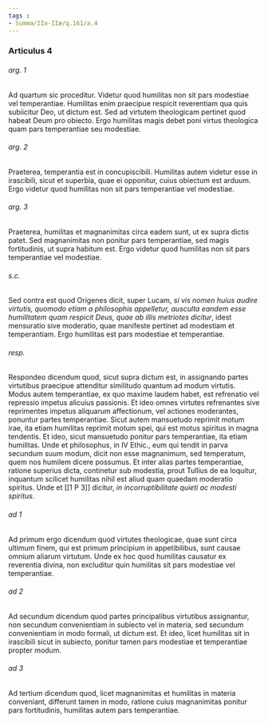 ```yaml
---
tags : 
- Summa/IIa-IIæ/q.161/a.4
---
```


### Articulus 4

###### arg. 1
Ad quartum sic proceditur. Videtur quod humilitas non sit pars modestiae vel temperantiae. Humilitas enim praecipue respicit reverentiam qua quis subiicitur Deo, ut dictum est. Sed ad virtutem theologicam pertinet quod habeat Deum pro obiecto. Ergo humilitas magis debet poni virtus theologica quam pars temperantiae seu modestiae.

###### arg. 2
Praeterea, temperantia est in concupiscibili. Humilitas autem videtur esse in irascibili, sicut et superbia, quae ei opponitur, cuius obiectum est arduum. Ergo videtur quod humilitas non sit pars temperantiae vel modestiae.

###### arg. 3
Praeterea, humilitas et magnanimitas circa eadem sunt, ut ex supra dictis patet. Sed magnanimitas non ponitur pars temperantiae, sed magis fortitudinis, ut supra habitum est. Ergo videtur quod humilitas non sit pars temperantiae vel modestiae.

###### s.c.
Sed contra est quod Origenes dicit, super Lucam, *si vis nomen huius audire virtutis, quomodo etiam a philosophis appelletur, ausculta eandem esse humilitatem quam respicit Deus, quae ab illis metriotes dicitur*, idest mensuratio sive moderatio, quae manifeste pertinet ad modestiam et temperantiam. Ergo humilitas est pars modestiae et temperantiae.

###### resp.
Respondeo dicendum quod, sicut supra dictum est, in assignando partes virtutibus praecipue attenditur similitudo quantum ad modum virtutis. Modus autem temperantiae, ex quo maxime laudem habet, est refrenatio vel repressio impetus alicuius passionis. Et ideo omnes virtutes refrenantes sive reprimentes impetus aliquarum affectionum, vel actiones moderantes, ponuntur partes temperantiae. Sicut autem mansuetudo reprimit motum irae, ita etiam humilitas reprimit motum spei, qui est motus spiritus in magna tendentis. Et ideo, sicut mansuetudo ponitur pars temperantiae, ita etiam humilitas. Unde et philosophus, in IV Ethic., eum qui tendit in parva secundum suum modum, dicit non esse magnanimum, sed temperatum, quem nos humilem dicere possumus. Et inter alias partes temperantiae, ratione superius dicta, continetur sub modestia, prout Tullius de ea loquitur, inquantum scilicet humilitas nihil est aliud quam quaedam moderatio spiritus. Unde et [[1 P 3]] dicitur, *in incorruptibilitate quieti ac modesti spiritus*.

###### ad 1
Ad primum ergo dicendum quod virtutes theologicae, quae sunt circa ultimum finem, qui est primum principium in appetibilibus, sunt causae omnium aliarum virtutum. Unde ex hoc quod humilitas causatur ex reverentia divina, non excluditur quin humilitas sit pars modestiae vel temperantiae.

###### ad 2
Ad secundum dicendum quod partes principalibus virtutibus assignantur, non secundum convenientiam in subiecto vel in materia, sed secundum convenientiam in modo formali, ut dictum est. Et ideo, licet humilitas sit in irascibili sicut in subiecto, ponitur tamen pars modestiae et temperantiae propter modum.

###### ad 3
Ad tertium dicendum quod, licet magnanimitas et humilitas in materia conveniant, differunt tamen in modo, ratione cuius magnanimitas ponitur pars fortitudinis, humilitas autem pars temperantiae.

